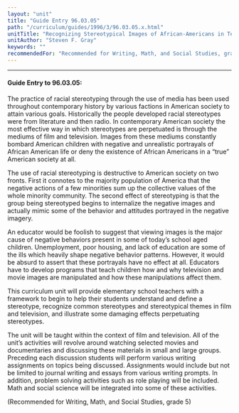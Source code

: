 ```yaml
---
layout: "unit"
title: "Guide Entry 96.03.05"
path: "/curriculum/guides/1996/3/96.03.05.x.html"
unitTitle: "Recognizing Stereotypical Images of African-Americans in Television and Film"
unitAuthor: "Steven F. Gray"
keywords: ""
recommendedFor: "Recommended for Writing, Math, and Social Studies, grade 5"
---
```

<body>
<hr/>
<h4>
Guide Entry to 96.03.05:
</h4>
The practice of racial stereotyping through the use of media has been used throughout contemporary history by various factions in American society to attain various goals. Historically the people developed racial stereotypes were from literature and then radio. In contemporary American society the most effective way in which stereotypes are perpetuated is through the mediums of film and television. Images from these mediums constantly bombard American children with negative and unrealistic portrayals of African American life or deny the existence of African Americans in a “true” American society at all.
<p>
The use of racial stereotyping is destructive to American society on two fronts. First it connotes to the majority population of America that the negative actions of a few minorities sum up the collective values of the whole minority community. The second effect of stereotyping is that the group being stereotyped begins to internalize the negative images and actually mimic some of the behavior and attitudes portrayed in the negative imagery.
</p>
<p>
An educator would be foolish to suggest that viewing images is the major cause of negative behaviors present in some of today’s school aged children. Unemployment, poor housing, and lack of education are some of the ills which heavily shape negative behavior patterns. However, it would be absurd to assert that these portrayals have no effect at all. Educators have to develop programs that teach children how and why television and movie images are manipulated and how these manipulations affect them.
</p>
<p>
This curriculum unit will provide elementary school teachers with a framework to begin to help their students understand and define a stereotype, recognize common stereotypes and stereotypical themes in film and television, and illustrate some damaging effects perpetuating stereotypes.
</p>
<p>
The unit will be taught within the context of film and television. All of the unit’s activities will revolve around watching selected movies and documentaries and discussing these materials in small and large groups. Preceding each discussion students will perform various writing assignments on topics being discussed. Assignments would include but not be limited to journal writing and essays from various writing prompts. In addition, problem solving activities such as role playing will be included. Math and social science will be integrated into some of these activities.
</p>
<p>
(Recommended for Writing, Math, and Social Studies, grade 5)
</p>
</body>